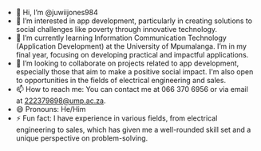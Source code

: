 - 👋 Hi, I’m @juwiijones984
- 👀 I’m interested in app development, particularly in creating solutions to social challenges like poverty through innovative technology.
- 🌱 I’m currently learning Information Communication Technology (Application Development) at the University of Mpumalanga. I’m in my final year, focusing on developing practical and impactful applications.
- 💞️ I’m looking to collaborate on projects related to app development, especially those that aim to make a positive social impact. I'm also open to opportunities in the fields of electrical engineering and sales.
- 📫 How to reach me: You can contact me at 066 370 6956 or via email at 222379898@ump.ac.za.
- 😄 Pronouns: He/Him
- ⚡ Fun fact: I have experience in various fields, from electrical engineering to sales, which has given me a well-rounded skill set and a unique perspective on problem-solving.
